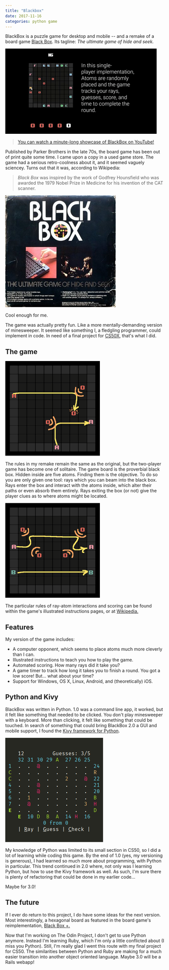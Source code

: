```yaml
---
title: "Blackbox"
date: 2017-11-16
categories: python game
---
```


BlackBox is a puzzle game for desktop and mobile -- and a remake of a board game [Black Box](<https://www.wikipedia.org/en/Black_Box_(game)>). Its tagline: _The ultimate game of hide and seek._

![BlackBox gif](showcase.gif)

> [You can watch a minute-long showcase of BlackBox on YouTube!](https://youtu.be/U_9OyG2_kts)

Published by Parker Brothers in the late 70s, the board game has been out of print quite some time. I came upon a copy in a used game store. The game had a serious retro-coolness about it, and it seemed vaguely sciencey. Turns out that it was, according to Wikipedia:

> _Black Box_ was inspired by the work of Godfrey Hounsfield who was awarded the 1979 Nobel Prize in Medicine for his invention of the CAT scanner.

![board game](boardgame.jpg)

Cool enough for me.

The game was actually pretty fun. Like a more mentally-demanding version of minesweeper. It seemed like something I, a fledgling programmer, could implement in code. In need of a final project for [CS50X](https://www.edx.org/course/introduction-computer-science-harvardx-cs50x), that's what I did.

## The game

![instruction2](instruction2.png)

The rules in my remake remain the same as the original, but the two-player game has become one of solitaire. The game board is the proverbial black box. Hidden inside are five atoms. Finding them is the objective. To do so you are only given one tool: rays which you can beam into the black box. Rays enter the box and interact with the atoms inside, which alter their paths or even absorb them entirely. Rays exiting the box (or not) give the player clues as to where atoms might be located.

![Instruction1](instruction1.png)

The particular rules of ray-atom interactions and scoring can be found within the game's illustrated instructions pages, or at [Wikipedia.](<https://www.wikiwand.com/en/Black_Box_(game)#/Rules>)

## Features

My version of the game includes:

- A computer opponent, which seems to place atoms much more cleverly than I can.
- Illustrated instructions to teach you how to play the game.
- Automated scoring. How many rays did it take you?
- A game timer to track how long it takes you to finish a round. You got a low score! But... what about your time?
- Support for Windows, OS X, Linux, Android, and (theoretically) iOS.

## Python and Kivy

BlackBox was written in Python. 1.0 was a command line app, it worked, but it felt like something that needed to be clicked. You don't play minesweeper with a keyboard. More than clicking, it felt like something that could be touched. In search of something that could bring BlackBox 2.0 a GUI and mobile support, I found the [Kivy framework for Python](https://kivy.org/#home).

![BlackBox 1.0](terminal.png)

My knowledge of Python was limited to its small section in CS50, so I did a lot of learning while coding this game. By the end of 1.0 (yes, my versioning is generous), I had learned so much more about programming, with Python in particular. This trend continued in 2.0 where, not only was I learning Python, but how to use the Kivy framework as well. As such, I'm sure there is plenty of refactoring that could be done in my earlier code...

Maybe for 3.0!

## The future

If I ever do return to this project, I do have some ideas for the next version. Most interestingly, a hexagonal board as featured in the board game's reimplementation, [Black Box +.](https://boardgamegeek.com/boardgame/31853/black-box)

Now that I'm working on The Odin Project, I don't get to use Python anymore. Instead I'm learning Ruby, which I'm only a little conflicted about (I miss you Python). Still, I'm really glad I went this route with my final project for CS50. The similarities between Python and Ruby are making for a much easier transition into another object oriented language. Maybe 3.0 will be a Rails webapp!
